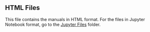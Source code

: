 ## HTML Files

This file contains the manuals in HTML format. For the files in Jupyter Notebook format, go to the [Jupyter Files](https://github.com/cFlour/python-manuals/tree/main/Jupyter%20Files) folder.
